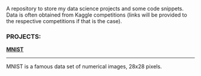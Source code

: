 A repository to store my data science projects and some code snippets. 
Data is often obtained from Kaggle competitions 
(links will be provided to the respective competitions if that is the case).



### PROJECTS:

**[MNIST](https://github.com/mango-muffin/Projects/blob/master/MNIST%20image/MNIST.md)**
__________________________________________________________________________________________________________________________________

MNIST is a famous data set of numerical images, 28x28 pixels.
